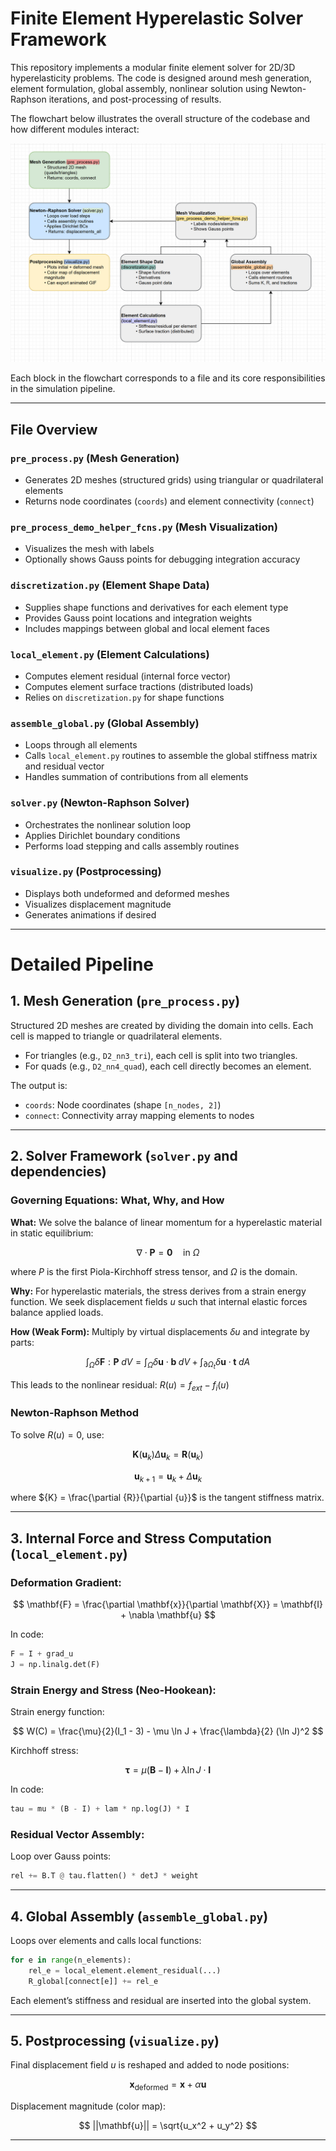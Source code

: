 # Finite Element Hyperelastic Solver Framework

This repository implements a modular finite element solver for 2D/3D hyperelasticity problems. The code is designed around mesh generation, element formulation, global assembly, nonlinear solution using Newton-Raphson iterations, and post-processing of results.

The flowchart below illustrates the overall structure of the codebase and how different modules interact:

![Finite Element Flowchart](images/finiteelementanalysis_flowchart.png)

Each block in the flowchart corresponds to a file and its core responsibilities in the simulation pipeline.

---

## File Overview

### `pre_process.py` (Mesh Generation)

- Generates 2D meshes (structured grids) using triangular or quadrilateral elements
- Returns node coordinates (`coords`) and element connectivity (`connect`)

### `pre_process_demo_helper_fcns.py` (Mesh Visualization)

- Visualizes the mesh with labels
- Optionally shows Gauss points for debugging integration accuracy

### `discretization.py` (Element Shape Data)

- Supplies shape functions and derivatives for each element type
- Provides Gauss point locations and integration weights
- Includes mappings between global and local element faces

### `local_element.py` (Element Calculations)

- Computes element residual (internal force vector)
- Computes element surface tractions (distributed loads)
- Relies on `discretization.py` for shape functions

### `assemble_global.py` (Global Assembly)

- Loops through all elements
- Calls `local_element.py` routines to assemble the global stiffness matrix and residual vector
- Handles summation of contributions from all elements

### `solver.py` (Newton-Raphson Solver)

- Orchestrates the nonlinear solution loop
- Applies Dirichlet boundary conditions
- Performs load stepping and calls assembly routines

### `visualize.py` (Postprocessing)

- Displays both undeformed and deformed meshes
- Visualizes displacement magnitude
- Generates animations if desired

---

# Detailed Pipeline

## 1. Mesh Generation (`pre_process.py`)

Structured 2D meshes are created by dividing the domain into cells. Each cell is mapped to triangle or quadrilateral elements.

- For triangles (e.g., `D2_nn3_tri`), each cell is split into two triangles.
- For quads (e.g., `D2_nn4_quad`), each cell directly becomes an element.

The output is:

- `coords`: Node coordinates (shape `[n_nodes, 2]`)
- `connect`: Connectivity array mapping elements to nodes

---

## 2. Solver Framework (`solver.py` and dependencies)

### Governing Equations: What, Why, and How

**What:** We solve the balance of linear momentum for a hyperelastic material in static equilibrium:

$$
\nabla \cdot \mathbf{P} = \mathbf{0} \quad \text{in } \Omega
$$

where ${P}$ is the first Piola-Kirchhoff stress tensor, and $\Omega$ is the domain.

**Why:** For hyperelastic materials, the stress derives from a strain energy function. We seek displacement fields ${u}$ such that internal elastic forces balance applied loads.

**How (Weak Form):** Multiply by virtual displacements $\delta {u}$ and integrate by parts:

$$
\int_\Omega \delta \mathbf{F} : \mathbf{P} \; dV = \int_\Omega \delta \mathbf{u} \cdot \mathbf{b} \; dV + \int_{\partial \Omega_t} \delta \mathbf{u} \cdot \mathbf{t} \; dA
$$

This leads to the nonlinear residual: ${R}({u}) = {f}_{{ext}} - {f}_i(u)$
### Newton-Raphson Method

To solve ${R}({u}) = 0$, use:

$$
\mathbf{K}(\mathbf{u}_k) \Delta \mathbf{u}_k = \mathbf{R}(\mathbf{u}_k)
$$

$$
\mathbf{u}_{k+1} = \mathbf{u}_k + \Delta \mathbf{u}_k
$$

where ${K} = \frac{\partial {R}}{\partial {u}}$ is the tangent stiffness matrix.

---

## 3. Internal Force and Stress Computation (`local_element.py`)

### Deformation Gradient:

$$
\mathbf{F} = \frac{\partial \mathbf{x}}{\partial \mathbf{X}} = \mathbf{I} + \nabla \mathbf{u}
$$

In code:

```python
F = I + grad_u
J = np.linalg.det(F)
```

### Strain Energy and Stress (Neo-Hookean):

Strain energy function:

$$
W(C) = \frac{\mu}{2}(I_1 - 3) - \mu \ln J + \frac{\lambda}{2} (\ln J)^2
$$

Kirchhoff stress:

$$
\boldsymbol{\tau} = \mu (\mathbf{B} - \mathbf{I}) + \lambda \ln J \cdot \mathbf{I}
$$

In code:

```python
tau = mu * (B - I) + lam * np.log(J) * I
```

### Residual Vector Assembly:

Loop over Gauss points:

```python
rel += B.T @ tau.flatten() * detJ * weight
```

---

## 4. Global Assembly (`assemble_global.py`)

Loops over elements and calls local functions:

```python
for e in range(n_elements):
    rel_e = local_element.element_residual(...)
    R_global[connect[e]] += rel_e
```

Each element’s stiffness and residual are inserted into the global system.

---

## 5. Postprocessing (`visualize.py`)

Final displacement field ${u}$ is reshaped and added to node positions:

$$
\mathbf{x}_{\text{deformed}} = \mathbf{x} + \alpha \mathbf{u}
$$

Displacement magnitude (color map):

$$
||\mathbf{u}|| = \sqrt{u_x^2 + u_y^2}
$$

---
